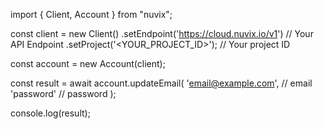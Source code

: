 import { Client, Account } from "nuvix";

const client = new Client()
.setEndpoint('https://cloud.nuvix.io/v1') // Your API Endpoint
.setProject('<YOUR_PROJECT_ID>'); // Your project ID

const account = new Account(client);

const result = await account.updateEmail(
'email@example.com', // email
'password' // password
);

console.log(result);
